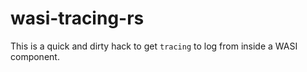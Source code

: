 # wasi-tracing-rs

This is a quick and dirty hack to get `tracing` to log from inside a WASI component.